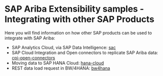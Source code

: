 # SAP Ariba Extensibility samples - Integrating with other SAP Products

Here you will find information on how other SAP products can be used to integrate with SAP Ariba:

- SAP Analytics Cloud, via SAP Data Intelligence: [sac](sac/)
- SAP Cloud Integration and Open connectors to replicate SAP Ariba data: [cpi-open-connectors](cpi-open-connectors/)
- Moving data to SAP HANA Cloud: [hana-cloud](hana-cloud/)
- REST data load request in BW/4HANA: [bw4hana](bw4hana/)